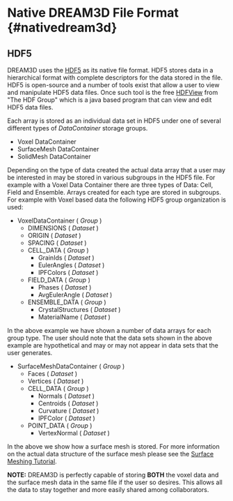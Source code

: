 Native DREAM3D File Format {#nativedream3d}
===========

## HDF5 ##
DREAM3D uses the [HDF5](http://www.hdfgroup.org) as its native file format. HDF5 stores data in a hierarchical format with complete descriptors for the data stored in the file. HDF5 is open-source and a number of tools exist that allow a user to view and manipulate HDF5 data files. Once such tool is the free  [HDFView](http://www.hdfgroup.org/hdf-java-html/hdfview/index.html#download_hdfview) from "The HDF Group" which is a java based program that can view and edit HDF5 data files. 

Each array is stored as an individual data set in HDF5 under one of several different types of _DataContainer_ storage groups.

+ Voxel DataContainer
+ SurfaceMesh DataContainer
+ SolidMesh DataContainer


Depending on the type of data created the actual data array that a user may be interested in may be stored in various subgroups in the HDF5 file. For example with a Voxel Data Container there are three types of Data: Cell, Field and Ensemble. Arrays created for each type are stored in subgroups. For example with Voxel based data the following HDF5 group organization is used:

+ VoxelDataContainer ( _Group_ )
    + DIMENSIONS ( _Dataset_ )
    + ORIGIN ( _Dataset_ )
    + SPACING ( _Dataset_ )
    + CELL_DATA ( _Group_ )
        - GrainIds ( _Dataset_ )
        - EulerAngles ( _Dataset_ )
        - IPFColors ( _Dataset_ )
    + FIELD_DATA ( _Group_ )
        - Phases ( _Dataset_ )
        - AvgEulerAngle ( _Dataset_ )
    + ENSEMBLE_DATA ( _Group_ )
        - CrystalStructures ( _Dataset_ )
        - MaterialName  ( _Dataset_ )

In the above example we have shown a number of data arrays for each group type. The user should note that the data sets shown in the above example are hypothetical and may or may not appear in data sets that the user generates.

+ SurfaceMeshDataContainer ( _Group_ )
    + Faces ( _Dataset_ )
    + Vertices ( _Dataset_ )
    + CELL_DATA ( _Group_ )
        - Normals ( _Dataset_ )
        - Centroids ( _Dataset_ )
        - Curvature ( _Dataset_ )
        - IPFColor ( _Dataset_ )
    + POINT_DATA ( _Group_ )
        - VertexNormal ( _Dataset_ )
 
In the above we show how a surface mesh is stored. For more information on the actual data structure of the surface mesh please see the [Surface Meshing Tutorial](tutorialsurfacemeshingtutorial.html).

**NOTE:** DREAM3D is perfectly capable of storing **BOTH** the voxel data and the surface mesh data in the same file if the user so desires. This allows all the data to stay together and more easily shared among collaborators.

